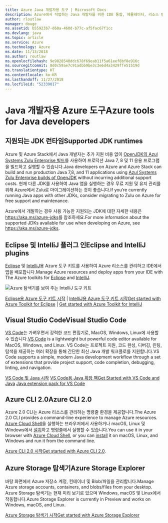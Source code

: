 ```yaml
---
title: Azure Java 개발자용 도구 | Microsoft Docs
description: Azure에서 작업하는 Java 개발자를 위한 IDE 통합, 에뮬레이터, 리소스 탐색기 및 명령줄 인터페이스입니다.
author: rloutlaw
manager: douge
ms.assetid: b55923b7-d60a-460d-b77c-af5fac67f1cc
ms.devlang: java
ms.topic: article
ms.service: Azure
ms.technology: Azure
ms.date: 11/13/2018
ms.author: routlaw
ms.openlocfilehash: 9e9828540ddc678f69eab11f5a61eef8bf8e916c
ms.sourcegitcommit: 8d0c59ae7c91adbb9be3c3e6d4a3429ffe51519d
ms.translationtype: HT
ms.contentlocale: ko-KR
ms.lasthandoff: 11/27/2018
ms.locfileid: "52339017"
---
```

# <a name="azure-tools-for-java-developers"></a><span data-ttu-id="21064-103">Java 개발자용 Azure 도구</span><span class="sxs-lookup"><span data-stu-id="21064-103">Azure tools for Java developers</span></span>

## <a name="supported-jdk-runtimes"></a><span data-ttu-id="21064-104">지원되는 JDK 런타임</span><span class="sxs-lookup"><span data-stu-id="21064-104">Supported JDK runtimes</span></span>

<span data-ttu-id="21064-105">Azure 및 Azure Stack에서 Java 개발자는 추가 지원 비용 없이 [OpenJDK의 Azul Systems Zulu Enterprise 빌드](https://www.azul.com/downloads/azure-only/zulu/)를 사용하여 프로덕션 Java 7, 8 및 11 응용 프로그램을 빌드하고 실행할 수 있습니다.</span><span class="sxs-lookup"><span data-stu-id="21064-105">Java developers on Azure and Azure Stack can build and run production Java 7,8, and 11 applications using [Azul Systems Zulu Enterprise builds of OpenJDK](https://www.azul.com/downloads/azure-only/zulu/) without incurring additional support costs.</span></span> <span data-ttu-id="21064-106">현재 다른 JDK를 사용하여 Java 앱을 실행하는 경우 무료 지원 및 유지 관리를 위해 Azure에서 Zulu로 마이그레이션하는 것이 좋습니다.</span><span class="sxs-lookup"><span data-stu-id="21064-106">If you’re currently running Java apps with other JDKs, consider migrating to Zulu on Azure for free support and maintenance.</span></span> 

<span data-ttu-id="21064-107">Azure에서 개발하는 경우 사용 가능한 지원되는 JDK에 대한 자세한 내용은 <https://aka.ms/azure-jdks>를 참조하세요.</span><span class="sxs-lookup"><span data-stu-id="21064-107">For more information about the supported JDKs available for use when developing on Azure, see <https://aka.ms/azure-jdks>.</span></span>

## <a name="eclipse-and-intellij-plugins"></a><span data-ttu-id="21064-108">Eclipse 및 IntelliJ 플러그 인</span><span class="sxs-lookup"><span data-stu-id="21064-108">Eclipse and IntelliJ plugins</span></span>

<span data-ttu-id="21064-109">[Eclipse](eclipse/azure-toolkit-for-eclipse.md) 및 [IntelliJ](intellij/azure-toolkit-for-intellij.md)용 Azure 도구 키트를 사용하여 Azure 리소스를 관리하고 IDE에서 앱을 배포합니다.</span><span class="sxs-lookup"><span data-stu-id="21064-109">Manage Azure resources and deploy apps from your IDE with The Azure toolkits for [Eclipse](eclipse/azure-toolkit-for-eclipse.md) and [IntelliJ](intellij/azure-toolkit-for-intellij.md).</span></span>   

![Azure 탐색기를 보여 주는 IntelliJ 도구 키트](media/intelliJ-azure-explorer.png)

<span data-ttu-id="21064-111">[Eclipse용 Azure 도구 키트 시작](https://docs.microsoft.com/azure/app-service-web/app-service-web-eclipse-create-hello-world-web-app) | [IntelliJ용 Azure 도구 키트 시작](https://docs.microsoft.com/azure/app-service-web/app-service-web-intellij-create-hello-world-web-app)</span><span class="sxs-lookup"><span data-stu-id="21064-111">[Get started with Azure Toolkit for Eclipse](https://docs.microsoft.com/azure/app-service-web/app-service-web-eclipse-create-hello-world-web-app) | [Get started with Azure Toolkit for IntelliJ](https://docs.microsoft.com/azure/app-service-web/app-service-web-intellij-create-hello-world-web-app)</span></span> 

## <a name="visual-studio-code"></a><span data-ttu-id="21064-112">Visual Studio Code</span><span class="sxs-lookup"><span data-stu-id="21064-112">Visual Studio Code</span></span>

<span data-ttu-id="21064-113">[VS Code](https://code.visualstudio.com/)는 가벼우면서 강력한 코드 편집기로, MacOS, Windows, Linux에 사용할 수 있습니다.</span><span class="sxs-lookup"><span data-stu-id="21064-113">[VS Code](https://code.visualstudio.com/) is a lightweight but powerful code editor available for MacOS, Windows, and Linux.</span></span> <span data-ttu-id="21064-114">VS Code는 프로젝트 지원, 코드 완성, 디버깅, 린팅, 탐색을 제공하는 여러 확장을 통해 간단한 최신 Java 개발 워크플로를 지원합니다.</span><span class="sxs-lookup"><span data-stu-id="21064-114">VS Code supports a simple, modern Java development workflow through a set of extensions that provide project support, code completion, debugging, linting, and navigation.</span></span>

<span data-ttu-id="21064-115">[VS Code 및 Java 시작](https://code.visualstudio.com/docs/java)
[VS Code용 Java 확장 팩](https://code.visualstudio.com/docs/java/extensions)</span><span class="sxs-lookup"><span data-stu-id="21064-115">[Get Started with VS Code and Java](https://code.visualstudio.com/docs/java)
[Java extension pack for VS Code](https://code.visualstudio.com/docs/java/extensions)</span></span>  

## <a name="azure-cli-20"></a><span data-ttu-id="21064-116">Azure CLI 2.0</span><span class="sxs-lookup"><span data-stu-id="21064-116">Azure CLI 2.0</span></span>

<span data-ttu-id="21064-117">Azure 2.0 CLI는 Azure 리소스를 관리하는 명령줄 환경을 제공합니다.</span><span class="sxs-lookup"><span data-stu-id="21064-117">The Azure 2.0 CLI provides a command-line experience to manage Azure resources.</span></span> <span data-ttu-id="21064-118">[Azure Cloud Shell](https://docs.microsoft.com/azure/cloud-shell/overview)을 실행하는 브라우저에서 사용하거나 macOS, Linux 및 Windows에서 [설치](https://docs.microsoft.com/cli/azure/install-azure-cli)하고 명령줄에서 실행할 수 있습니다.</span><span class="sxs-lookup"><span data-stu-id="21064-118">You can use it in your browser with [Azure Cloud Shell](https://docs.microsoft.com/azure/cloud-shell/overview), or you can [install](https://docs.microsoft.com/cli/azure/install-azure-cli) it on macOS, Linux, and Windows and run it from the command line.</span></span>

<span data-ttu-id="21064-119">[Azure CLI 2.0 시작](https://docs.microsoft.com/cli/azure/get-started-with-azure-cli)</span><span class="sxs-lookup"><span data-stu-id="21064-119">[Get started with Azure CLI 2.0](https://docs.microsoft.com/cli/azure/get-started-with-azure-cli).</span></span>

## <a name="azure-storage-explorer"></a><span data-ttu-id="21064-120">Azure Storage 탐색기</span><span class="sxs-lookup"><span data-stu-id="21064-120">Azure Storage Explorer</span></span> 

<span data-ttu-id="21064-121">바탕 화면에서 Azure 저장소 계정, 컨테이너 및 Blob/파일을 관리합니다.</span><span class="sxs-lookup"><span data-stu-id="21064-121">Manage Azure storage accounts, containers, and blobs/files from your desktop.</span></span> <span data-ttu-id="21064-122">Azure Storage 탐색기는 현재 미리 보기로 있으며 Windows, macOS 및 Linux에서 작동합니다.</span><span class="sxs-lookup"><span data-stu-id="21064-122">Azure Storage Explorer is currently in Preview and works on Windows, macOS, and Linux.</span></span>

[<span data-ttu-id="21064-123">Azure Storage 탐색기 시작</span><span class="sxs-lookup"><span data-stu-id="21064-123">Get started with Azure Storage Explorer</span></span>](https://docs.microsoft.com/azure/vs-azure-tools-storage-manage-with-storage-explorer)
